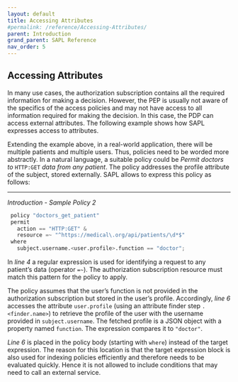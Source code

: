 ```yaml
---
layout: default
title: Accessing Attributes
#permalink: /reference/Accessing-Attributes/
parent: Introduction
grand_parent: SAPL Reference
nav_order: 5
---
```


## Accessing Attributes

In many use cases, the authorization subscription contains all the required information for making a decision. However, the PEP is usually not aware of the specifics of the access policies and may not have access to all information required for making the decision. In this case, the PDP can access external attributes. The following example shows how SAPL expresses access to attributes.

Extending the example above, in a real-world application, there will be multiple patients and multiple users. Thus, policies need to be worded more abstractly. In a natural language, a suitable policy could be *Permit doctors to* `HTTP:GET` *data from any patient*. The policy addresses the profile attribute of the subject, stored externally. SAPL allows to express this policy as follows:

---

*Introduction - Sample Policy 2*

```python
 policy "doctors_get_patient"
 permit
   action == "HTTP:GET" &
   resource =~ "^https://medical\.org/api/patients/\d*$"
 where
   subject.username.<user.profile>.function == "doctor";
```

In *line 4* a regular expression is used for identifying a request to any patient’s data (operator `=~`). The authorization subscription resource must match this pattern for the policy to apply.

The policy assumes that the user’s function is not provided in the authorization subscription but stored in the user’s profile. Accordingly, *line 6* accesses the attribute `user.profile` (using an attribute finder step `.<finder.name>`) to retrieve the profile of the user with the username provided in `subject.username`. The fetched profile is a JSON object with a property named `function`. The expression compares it to `"doctor"`.

*Line 6* is placed in the policy body (starting with `where`) instead of the target expression. The reason for this location is that the target expression block is also used for indexing policies efficiently and therefore needs to be evaluated quickly. Hence it is not allowed to include conditions that may need to call an external service.